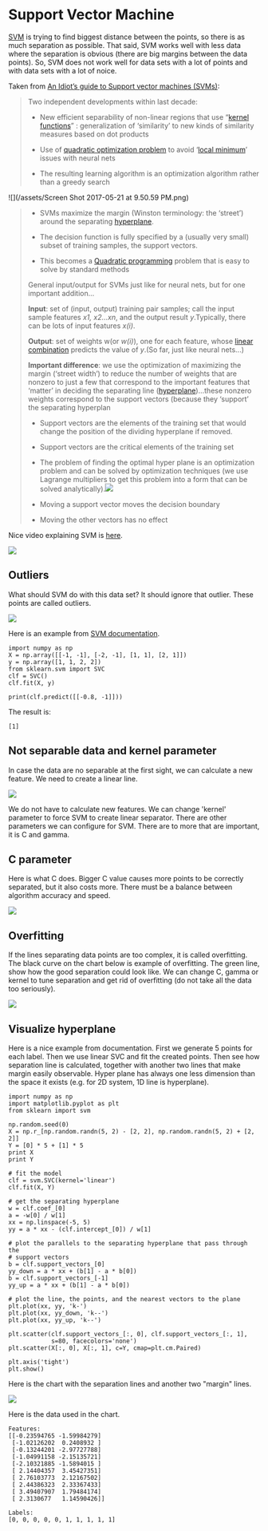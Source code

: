 # Support Vector Machine

[SVM](https://en.wikipedia.org/wiki/Support_vector_machine) is trying to find biggest distance between the points, so there is as much separation as possible. That said, SVM works well with less data where the separation is obvious \(there are big margins between the data points\). So, SVM does not work well for data sets with a lot of points and with data sets with a lot of noice.

Taken from [An Idiot’s guide to Support vector machines \(SVMs\)](http://web.mit.edu/6.034/wwwbob/svm.pdf):

> Two independent developments within last decade:
>
> * New efficient separability of non-linear regions that use “[kernel functions](https://www.quora.com/What-are-Kernels-in-Machine-Learning-and-SVM)” : generalization of ‘similarity’ to new kinds of similarity measures based on dot products
>
> * Use of [quadratic optimization problem](http://www.solver.com/linear-quadratic-programming) to avoid ‘[local minimum](https://www.whitman.edu/mathematics/calculus_online/section05.01.html)’ issues with neural nets
>
> * The resulting learning algorithm is an optimization algorithm rather than a greedy search

 ![](/assets/Screen Shot 2017-05-21 at 9.50.59 PM.png)

> * SVMs maximize the margin \(Winston terminology: the ‘street’\) around the separating [hyperplane](https://en.wikipedia.org/wiki/Hyperplane).
>
> * The decision function is fully specified by a \(usually very small\) subset of training samples, the support vectors.
>
> * This becomes a [Quadratic programming](https://en.wikipedia.org/wiki/Quadratic_programming) problem that is easy to solve by standard methods
>
> General input/output for SVMs just like for neural nets, but for one important addition...
>
> **Input**: set of \(input, output\) training pair samples; call the input sample features _x1, x2...xn_, and the output result _y_.Typically, there can be lots of input features _x\(i\)_.
>
> **Output**: set of weights w\(or _w\(i\)_\), one for each feature, whose [linear combination](https://en.wikipedia.org/wiki/Linear_combination) predicts the value of _y_.\(So far, just like neural nets...\)
>
> **Important difference**: we use the optimization of maximizing the margin \(‘street width’\) to reduce the number of weights that are nonzero to just a few that correspond to the important features that ‘matter’ in deciding the separating line \([hyperplane](https://en.wikipedia.org/wiki/Hyperplane)\)...these nonzero weights correspond to the support vectors \(because they ‘support’ the separating hyperplan
>
> * Support vectors are the elements of the training set that would change the position of the dividing hyperplane if removed.
>
> * Support vectors are the critical elements of the training set
>
> * The problem of finding the optimal hyper plane is an optimization problem and can be solved by optimization techniques \(we use Lagrange multipliers to get this problem into a form that can be solved analytically\).![](/assets/svm-vectors.png)
>
> * Moving a support vector moves the decision boundary
>
> * Moving the other vectors has no effect

Nice video explaining SVM is [here](https://www.youtube.com/watch?v=_PwhiWxHK8o).

![](/assets/svm1.png)

## Outliers

What should SVM do with this data set? It should ignore that outlier. These points are called outliers.

![](/assets/svm2.png)

Here is an example from [SVM documentation](http://scikit-learn.org/stable/modules/generated/sklearn.svm.SVC.html).

```
import numpy as np
X = np.array([[-1, -1], [-2, -1], [1, 1], [2, 1]])
y = np.array([1, 1, 2, 2])
from sklearn.svm import SVC
clf = SVC()
clf.fit(X, y)

print(clf.predict([[-0.8, -1]]))
```

The result is:

```
[1]
```

## Not separable data and kernel parameter

In case the data are no separable at the first sight, we can calculate a new feature. We need to create a linear line.

![](/assets/svm-newfeature.png)

We do not have to calculate new features. We can change 'kernel' parameter to force SVM to create linear separator. There are other parameters we can configure for SVM. There are to more that are important, it is C and gamma.

## C parameter

Here is what C does. Bigger C value causes more points to be correctly separated, but it also costs more. There must be a balance between algorithm accuracy and speed.

![](/assets/svm-c.png)

## Overfitting

If the lines separating data points are too complex, it is called overfitting. The black curve on the chart below is example of overfitting. The green line, show how the good separation could look like. We can change C, gamma or kernel to tune separation and get rid of overfitting \(do not take all the data too seriously\).

![](/assets/svm-overfitting.png)

## Visualize hyperplane

Here is a nice example from documentation. First we generate 5 points for each label. Then we use linear SVC and fit the created points. Then see how separation line is calculated, together with another two lines that make margin easily observable. Hyper plane has always one less dimension than the space it exists \(e.g. for 2D system, 1D line is hyperplane\).

```
import numpy as np
import matplotlib.pyplot as plt
from sklearn import svm

np.random.seed(0)
X = np.r_[np.random.randn(5, 2) - [2, 2], np.random.randn(5, 2) + [2, 2]]
Y = [0] * 5 + [1] * 5
print X
print Y

# fit the model
clf = svm.SVC(kernel='linear')
clf.fit(X, Y)

# get the separating hyperplane
w = clf.coef_[0]
a = -w[0] / w[1]
xx = np.linspace(-5, 5)
yy = a * xx - (clf.intercept_[0]) / w[1]

# plot the parallels to the separating hyperplane that pass through the
# support vectors
b = clf.support_vectors_[0]
yy_down = a * xx + (b[1] - a * b[0])
b = clf.support_vectors_[-1]
yy_up = a * xx + (b[1] - a * b[0])

# plot the line, the points, and the nearest vectors to the plane
plt.plot(xx, yy, 'k-')
plt.plot(xx, yy_down, 'k--')
plt.plot(xx, yy_up, 'k--')

plt.scatter(clf.support_vectors_[:, 0], clf.support_vectors_[:, 1],
            s=80, facecolors='none')
plt.scatter(X[:, 0], X[:, 1], c=Y, cmap=plt.cm.Paired)

plt.axis('tight')
plt.show()
```

Here is the chart with the separation lines and another two "margin" lines.

![](/assets/svm-separation-lines.png)

Here is the data used in the chart.

```
Features: 
[[-0.23594765 -1.59984279]
 [-1.02126202  0.2408932 ]
 [-0.13244201 -2.97727788]
 [-1.04991158 -2.15135721]
 [-2.10321885 -1.5894015 ]
 [ 2.14404357  3.45427351]
 [ 2.76103773  2.12167502]
 [ 2.44386323  2.33367433]
 [ 3.49407907  1.79484174]
 [ 2.3130677   1.14590426]]

Labels:
[0, 0, 0, 0, 0, 1, 1, 1, 1, 1]
```




